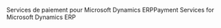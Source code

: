 <span data-ttu-id="28f0a-101">Services de paiement pour Microsoft Dynamics ERP</span><span class="sxs-lookup"><span data-stu-id="28f0a-101">Payment Services for Microsoft Dynamics ERP</span></span>